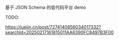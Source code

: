 


基于 JSON Schema 的低代码平台 demo

TODO:

https://juejin.cn/post/7274140856034017332?searchId=20250217161815011AA6390FC8497B3F00